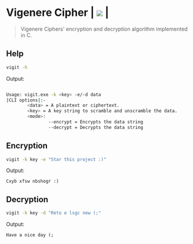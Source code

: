 # Vigenere Cipher   | <a href="https://www.codacy.com/gh/SynAcktraa/Vigenere-Cipher/dashboard?utm_source=github.com&amp;utm_medium=referral&amp;utm_content=SynAcktraa/Vigenere-Cipher&amp;utm_campaign=Badge_Grade"><img src="https://app.codacy.com/project/badge/Grade/67e0b6137ded418eb654b73b177b7293"/></a> |

>Vigenere Ciphers' encryption and decryption algorithm implemented in C. 


## Help
```bash
vigit -h 
```
Output:
```bash

Usage: vigit.exe -k <key> -e/-d data
|CLI options|:-
        <data> = A plaintext or ciphertext.
        <key> = A key string to scramble and unscramble the data.
        <mode>:
                --encrypt = Encrypts the data string
                --decrypt = Decrypts the data string
```

## Encryption
```bash
vigit -k key -e "Star this project :)"
```
Output:
```
Cxyb xfsw nbshogr :)
```

## Decryption
```bash
vigit -k key -d "Reto e lsgc new (;"
```
Output:
```
Have a nice day (;
```